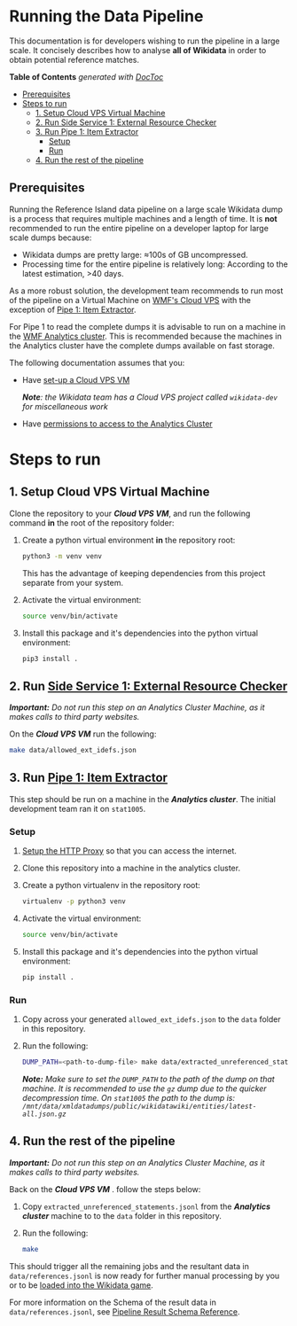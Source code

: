 # Running the Data Pipeline
This documentation is for developers wishing to run the pipeline in a large scale. It concisely describes how to analyse **all of Wikidata** in order to obtain potential reference matches.

<!-- START doctoc generated TOC please keep comment here to allow auto update -->
<!-- DON'T EDIT THIS SECTION, INSTEAD RE-RUN doctoc TO UPDATE -->
**Table of Contents**  *generated with [DocToc](https://github.com/thlorenz/doctoc)*

  - [Prerequisites](#prerequisites)
- [Steps to run](#steps-to-run)
  - [1. Setup Cloud VPS Virtual Machine](#1-setup-cloud-vps-virtual-machine)
  - [2. Run Side Service 1: External Resource Checker](#2-run-side-service-1-external-resource-checker)
  - [3. Run Pipe 1: Item Extractor](#3-run-pipe-1-item-extractor)
    - [Setup](#setup)
    - [Run](#run)
  - [4. Run the rest of the pipeline](#4-run-the-rest-of-the-pipeline)

<!-- END doctoc generated TOC please keep comment here to allow auto update -->

## Prerequisites

Running the Reference Island data pipeline on a large scale Wikidata dump is a process that requires multiple machines and a length of time. It is **not** recommended to run the entire pipeline on a developer laptop for large scale dumps because:

- Wikidata dumps are pretty large: ≈100s of GB uncompressed.
- Processing time for the entire pipeline is relatively long: According to the latest estimation, >40 days.

As a more robust solution, the development team recommends to run most of the pipeline on a Virtual Machine on [WMF's Cloud VPS](https://wikitech.wikimedia.org/wiki/Portal:Cloud_VPS) with the exception of [Pipe 1: Item Extractor](pipeline.md#pipe-1-item-extractor).

For Pipe 1 to read the complete dumps it is advisable to run on a machine in the [WMF Analytics cluster](https://wikitech.wikimedia.org/wiki/Analytics/Systems/Cluster). This is recommended because the machines in the Analytics cluster have the complete dumps available on fast storage.

The following documentation assumes that you:
- Have [set-up a Cloud VPS VM](https://wikitech.wikimedia.org/wiki/Help:Cloud_VPS_Instances)

    _**Note**: the Wikidata team has a Cloud VPS project called `wikidata-dev` for miscellaneous work_

- Have [permissions to access to the Analytics Cluster](https://wikitech.wikimedia.org/wiki/Analytics/Data_access)

# Steps to run

## 1. Setup Cloud VPS Virtual Machine

Clone the repository to your ***Cloud VPS VM***, and run the following command **in** the root of the repository folder: 

1. Create a python virtual environment **in** the repository root:

   ```bash
   python3 -m venv venv
   ```

   This has the advantage of keeping dependencies from this project separate from your system.

2. Activate the virtual environment:

   ```bash
   source venv/bin/activate
   ```

3. Install this package and it's dependencies into the python virtual environment:

   ```bash
   pip3 install .
   ```

   

## 2. Run [Side Service 1: External Resource Checker](pipeline.md#ss-1-external-resource-checker)

_**Important:** Do not run this step on an Analytics Cluster Machine, as it makes calls to third party websites._

On the ***Cloud VPS VM*** run the following:

```bash
make data/allowed_ext_idefs.json
```

## 3. Run [Pipe 1: Item Extractor](pipeline.md#pipe-1-item-extractor)

This step should be run on a machine in the ***Analytics cluster***. The initial development team ran it on `stat1005`.

### Setup
1. [Setup the HTTP Proxy](https://wikitech.wikimedia.org/wiki/HTTP_proxy) so that you can access the internet.
1. Clone this repository into a machine in the analytics cluster.
1. Create a python virtualenv in the repository root:

    ```bash
    virtualenv -p python3 venv
    ```
1. Activate the virtual environment:

   ```bash
   source venv/bin/activate
   ```
1. Install this package and it's dependencies into the python virtual environment:

   ```bash
   pip install .
   ```

### Run

1. Copy across your generated `allowed_ext_idefs.json` to the `data` folder in this repository.

2. Run the following:

    ```bash
    DUMP_PATH=<path-to-dump-file> make data/extracted_unreferenced_statements.jsonl
    ```
    
    _**Note:** Make sure to set the `DUMP_PATH` to the path of the dump on that machine. It is recommended to use the `gz` dump due to the quicker decompression time. On `stat1005` the path to the dump is: `/mnt/data/xmldatadumps/public/wikidatawiki/entities/latest-all.json.gz`_

## 4. Run the rest of the pipeline
_**Important:** Do not run this step on an Analytics Cluster Machine, as it makes calls to third party websites._

Back on the ***Cloud VPS VM*** . follow the steps below:

1. Copy `extracted_unreferenced_statements.jsonl` from the ***Analytics cluster*** machine to to the `data` folder in this repository.

2. Run the following:

   ```bash
   make
   ```

This should trigger all the remaining jobs and the resultant data in `data/references.jsonl` is now ready for further
manual processing by you or to be [loaded into the Wikidata game](./wikidata-game.md#updating-the-game-data).

For more information on the Schema of the result data in `data/references.jsonl`, see [Pipeline Result Schema Reference](result.md).